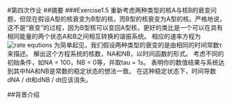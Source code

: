#第四次作业
##摘要
###Exercise1.5
重新考虑两种类型的核A与核B的衰变问题，但现在假设A型的核衰变为B型的核，而B型的核衰变为A型的核。严格地说，这不是“衰变”的过程，因为B型核可以变回A型核，更好的类比是一个可以在具有相同能量的两个状态A和B之间相互转换的谐振系统。 相应的速率方程为
![rate equtions]()
为简单起见，我们假设两种类型的衰变的是由相同的时间常数τ来描述。 解出这个方程系统的核数，NA和NB，以时间函数的形式。 考虑不同的初始条件，如NA = 100，NB = 0等，并取tau = 1s。 表明你的数值结果与系统达到其中NA和NB是常数的稳定状态的想法一致。 在这种稳定状态下，时间导数dNA / dt和dNB / dt应该消失。

##背景介绍
###

